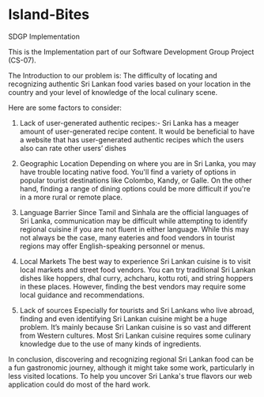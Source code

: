 # Island-Bites
SDGP Implementation

This is the Implementation part of our Software Development Group Project (CS-07).

The Introduction to our problem is:
The difficulty of locating and recognizing authentic Sri Lankan food varies based on your location in the country and your level of knowledge of the local culinary scene.

Here are some factors to consider:

1. Lack of user-generated authentic recipes:-
   Sri Lanka has a meager amount of user-generated recipe content. It would be beneficial to have a website that has user-generated authentic recipes which the users also can rate other users’ dishes

2. Geographic Location
   Depending on where you are in Sri Lanka, you may have trouble locating native food. You'll find a variety of options in popular tourist destinations like Colombo, Kandy, or Galle. On the other hand, finding a range of dining options could be more difficult if you're in a more rural or remote place.    

3. Language Barrier
   Since Tamil and Sinhala are the official languages of Sri Lanka, communication may be difficult while attempting to identify regional cuisine if you are not fluent in either language. While this may not always be the case, many eateries and food vendors in tourist regions may offer English-speaking personnel or menus.

4. Local Markets
   The best way to experience Sri Lankan cuisine is to visit local markets and street food vendors. You can try traditional Sri Lankan dishes like hoppers, dhal curry, achcharu, kottu roti, and string hoppers in these places. However, finding the best vendors may require some local guidance and recommendations.

5. Lack of sources
   Especially for tourists and Sri Lankans who live abroad, finding and even identifying Sri Lankan cuisine might be a huge problem. It’s mainly because Sri Lankan cuisine is so vast and different from Western cultures. Most Sri Lankan cuisine requires some culinary knowledge due to the use of many kinds of ingredients.

In conclusion, discovering and recognizing regional Sri Lankan food can be a fun gastronomic journey, although it might take some work, particularly in less visited locations. To help you uncover Sri Lanka's true flavors our web application could do most of the hard work.

